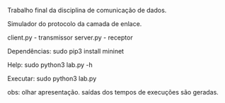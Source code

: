Trabalho final da disciplina de comunicação de dados.

Simulador do protocolo da camada de enlace.

client.py - transmissor
server.py - receptor


Dependências: 
sudo pip3 install mininet

Help:
sudo python3 lab.py -h

Executar:
sudo python3 lab.py

obs: 
olhar apresentação. 
saídas dos tempos de execuções são geradas.